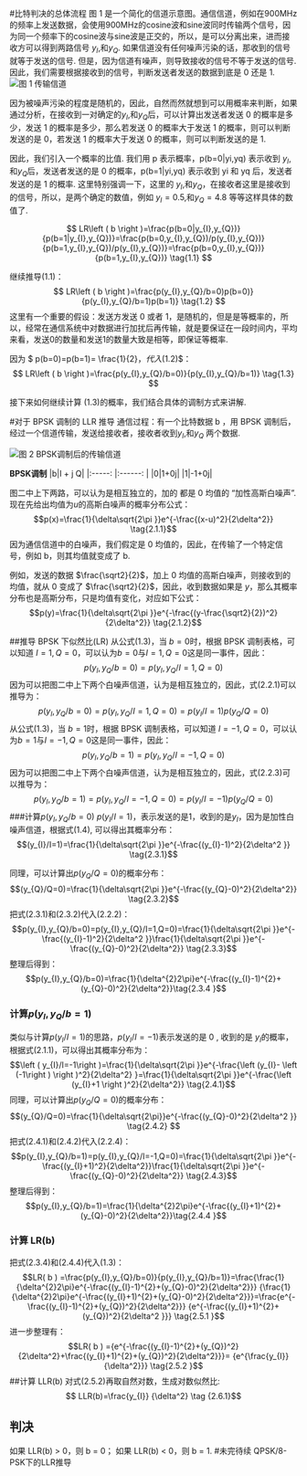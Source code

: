 <script type="text/javascript" id="MathJax-script" async
  src="https://cdn.jsdelivr.net/npm/mathjax@3/es5/tex-mml-chtml.js">
</script>

#比特判决的总体流程
图 1 是一个简化的信道示意图。通信信道，例如在900MHz的频率上发送数据，会使用900MHz的cosine波和sine波同时传输两个信号，因为同一个频率下的cosine波与sine波是正交的，所以，是可以分离出来，进而接收方可以得到两路信号 $y_{I}$,和$y_{Q}$. 如果信道没有任何噪声污染的话，那收到的信号就等于发送的信号. 但是，因为信道有噪声，则导致接收的信号不等于发送的信号. 因此，我们需要根据接收到的信号，判断发送者发送的数据到底是 0 还是 1.
![图 1 传输信道](https://upload-images.jianshu.io/upload_images/17587366-f32c8b0dee3162d5.png?imageMogr2/auto-orient/strip%7CimageView2/2/w/1240)



因为被噪声污染的程度是随机的，因此，自然而然就想到可以用概率来判断，如果通过分析，在接收到一对确定的$y_{I}$,和$y_{Q}$后，可以计算出发送者发送 0 的概率是多少，发送 1 的概率是多少，那么若发送 0 的概率大于发送 1 的概率，则可以判断发送的是 0，若发送 1 的概率大于发送 0 的概率，则可以判断发送的是 1.

因此，我们引入一个概率的比值. 我们用 p 表示概率，p(b=0|yi,yq) 表示收到 $y_{I}$,和$y_{Q}$后，发送者发送的是 0 的概率，p(b=1|yi,yq) 表示收到 yi 和 yq 后，发送者发送的是 1 的概率. 这里特别强调一下，这里的 $y_{I}$,和$y_{Q}$，在接收者这里是接收到的信号，所以，是两个确定的数值，例如  $y_{I}=0.5$,和$y_{Q}=4.8$ 等等这样具体的数值了.

$$
LR\left ( b \right )=\frac{p(b=0|y_{I},y_{Q})}{p(b=1|y_{I},y_{Q})}=\frac{p(b=0,y_{I},y_{Q})/p(y_{I},y_{Q})}{p(b=1,y_{I},y_{Q})/p(y_{I},y_{Q})}=\frac{p(b=0,y_{I},y_{Q})}{p(b=1,y_{I},y_{Q})}  \tag{1.1}
$$

继续推导$(1.1)$：
$$ LR\left ( b \right )=\frac{p(y_{I},y_{Q}/b=0)p(b=0)}{p(y_{I},y_{Q}/b=1)p(b=1)}  \tag{1.2} $$
这里有一个重要的假设：发送方发送 0 或者 1，是随机的，但是是等概率的，所以，经常在通信系统中对数据进行加扰后再传输，就是要保证在一段时间内，平均来看，发送0的数量和发送1的数量大致是相等，即保证等概率.

因为 $ p(b=0)=p(b=1)= \frac{1}{2}$，代入$(1.2)$：
$$ LR\left ( b \right )=\frac{p(y_{I},y_{Q}/b=0)}{p(y_{I},y_{Q}/b=1)}  \tag{1.3} $$ 

接下来如何继续计算 $(1.3)$的概率，我们结合具体的调制方式来讲解.

#对于 BPSK 调制的 LLR 推导
通信过程：有一个比特数据 b ，用 BPSK 调制后，经过一个信道传输，发送给接收者，接收者收到$y_{I}$,和$y_{Q}$ 两个数据.

![图 2 BPSK调制后的传输信道](https://upload-images.jianshu.io/upload_images/17587366-64a99e12f5c630aa.png?imageMogr2/auto-orient/strip%7CimageView2/2/w/1240)


**BPSK调制**
|b|I    + j Q|
|:-----: |:------: |
|0|1+0j|
|1|-1+0j|

图二中上下两路，可以认为是相互独立的，加的 都是 0 均值的 “加性高斯白噪声”.
现在先给出均值为$u$的高斯白噪声的概率分布公式：
$$p(x)=\frac{1}{\delta\sqrt{2\pi }}e^{-\frac{(x-u)^2}{2\delta^2}} \tag{2.1.1}$$
因为通信信道中的白噪声，我们假定是 0 均值的，因此，在传输了一个特定信号，例如 b，则其均值就变成了 b.

例如，发送的数据 $\frac{\sqrt2}{2}$，加上 0 均值的高斯白噪声，则接收到的均值，就从 0 变成了 $\frac{\sqrt2}{2}$，因此，收到数据如果是 $y$，那么其概率分布也是高斯分布，只是均值有变化，对应如下公式：
$$p(y)=\frac{1}{\delta\sqrt{2\pi }}e^{-\frac{(y-\frac{\sqrt2}{2})^2}{2\delta^2}} \tag{2.1.2}$$

##推导 BPSK 下似然比(LR)
从公式$(1.3)$，当 $b=0$时，根据 BPSK 调制表格，可以知道 $I=1,Q=0$，可以认为$b=0$与$I=1,Q=0$这是同一事件，因此：
$$p(y_{I},y_{Q}/b=0)=p(y_{I},y_{Q}/I=1,Q=0)\tag{2.2.1}$$
因为可以把图二中上下两个白噪声信道，认为是相互独立的，因此，式$(2.2.1)$可以推导为：
$$p(y_{I},y_{Q}/b=0)=p(y_{I},y_{Q}/I=1,Q=0)=p(y_{I}/I=1)p(y_{Q}/Q=0)\tag{2.2.2}$$
从公式$(1.3)$，当 $b=1$时，根据 BPSK 调制表格，可以知道 $I=-1,Q=0$，可以认为$b=1$与$I=-1,Q=0$这是同一事件，因此：
$$p(y_{I},y_{Q}/b=1)=p(y_{I},y_{Q}/I=-1,Q=0)\tag{2.2.3}$$
因为可以把图二中上下两个白噪声信道，认为是相互独立的，因此，式$(2.2.3)$可以推导为：
$$p(y_{I},y_{Q}/b=1)=p(y_{I},y_{Q}/I=-1,Q=0)=p(y_{I}/I=-1)p(y_{Q}/Q=0)\tag{2.2.4}$$
###计算$p(y_{I},y_{Q}/b=0)$
$p(y_{I}/I=1)$，表示发送的是1，收到的是$y_{I}$，因为是加性白噪声信道，根据式$(1.4)$, 可以得出其概率分布：
$$(y_{I}/I=1)=\frac{1}{\delta\sqrt{2\pi }}e^{-\frac{(y_{I}-1)^2}{2\delta^2 }} \tag{2.3.1}$$

同理，可以计算出$p(y_{Q}/Q=0)$的概率分布：
$$(y_{Q}/Q=0)=\frac{1}{\delta\sqrt{2\pi }}e^{-\frac{(y_{Q}-0)^2}{2\delta^2}} \tag{2.3.2}$$
把式$(2.3.1)$和$(2.3.2)$代入$(2.2.2)$：
$$p(y_{I},y_{Q}/b=0)=p(y_{I},y_{Q}/I=1,Q=0)=\frac{1}{\delta\sqrt{2\pi }}e^{-\frac{(y_{I}-1)^2}{2\delta^2 }}\frac{1}{\delta\sqrt{2\pi }}e^{-\frac{(y_{Q}-0)^2}{2\delta^2}} \tag{2.3.3}$$
整理后得到：
$$p(y_{I},y_{Q}/b=0)=\frac{1}{\delta^{2}2\pi}e^{-\frac{(y_{I}-1)^{2}+(y_{Q}-0)^2}{2\delta^2}}\tag{2.3.4 }$$
###  计算$p(y_{I},y_{Q}/b=1)$
类似与计算$p(y_{I}/I=1)$的思路，$p(y_{I}/I=-1)$表示发送的是 0 , 收到的是 $y_{I}$的概率，根据式$(2.1.1)$，可以得出其概率分布为：
$$\left (  y_{I}/I=-1\right )=\frac{1}{\delta\sqrt{2\pi }}e^{-\frac{\left (y_{I}- \left (-1\right ) \right )^2}{2\delta^2} }=\frac{1}{\delta\sqrt{2\pi }}e^{-\frac{\left (y_{I}+1 \right )^2}{2\delta^2}} \tag{2.4.1}$$
同理，可以计算出$p(y_{Q}/Q=0)$的概率分布：
$$(y_{Q}/Q=0)=\frac{1}{\delta\sqrt{2\pi}}e^{-\frac{(y_{Q}-0)^2}{2\delta^2 }} \tag{2.4.2} $$
把式$(2.4.1)$和$(2.4.2)$代入$(2.2.4)$：
$$p(y_{I},y_{Q}/b=1)=p(y_{I},y_{Q}/I=-1,Q=0)=\frac{1}{\delta\sqrt{2\pi }}e^{-\frac{(y_{I}+1)^2}{2\delta^2}}\frac{1}{\delta\sqrt{2\pi }}e^{-\frac{(y_{Q}-0)^2}{2\delta^2}} \tag{2.4.3}$$
整理后得到：
$$p(y_{I},y_{Q}/b=1)=\frac{1}{\delta^{2}2\pi}e^{-\frac{(y_{I}+1)^{2}+(y_{Q}-0)^2}{2\delta^2}}\tag{2.4.4 }$$
### 计算 LR(b)
把式$(2.3.4)$和$(2.4.4)$代入$(1.3)$：
$$LR( b ) =\frac{p(y_{I},y_{Q}/b=0)}{p(y_{I},y_{Q}/b=1)}=\frac{\frac{1}{\delta^{2}2\pi}e^{-\frac{(y_{I}-1)^{2}+(y_{Q}-0)^2}{2\delta^2}}}     {\frac{1}{\delta^{2}2\pi}e^{-\frac{(y_{I}+1)^{2}+(y_{Q}-0)^2}{2\delta^2}}}=\frac{e^{-\frac{(y_{I}-1)^{2}+(y_{Q})^2}{2\delta^2}}}     {e^{-\frac{(y_{I}+1)^{2}+(y_{Q})^2}{2\delta^2 }}} \tag{2.5.1 }$$
进一步整理有：
$$LR( b ) ={e^{-\frac{(y_{I}-1)^{2}+(y_{Q})^2}{2\delta^2}+\frac{(y_{I}+1)^{2}+(y_{Q})^2}{2\delta^2}}}= {e^{\frac{y_{I}}   {\delta^2}}} \tag{2.5.2 }$$
##计算 LLR(b)
对式(2.5.2)再取自然对数，生成对数似然比:
$$ LLR(b)=\frac{y_{I}}   {\delta^2} \tag {2.6.1}$$

## 判决
如果 LLR(b) > 0，则 b = 0；
如果 LLR(b) < 0，则 b = 1.
#未完待续 QPSK/8-PSK下的LLR推导